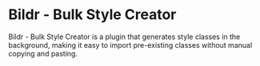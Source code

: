# Bildr - Bulk Style Creator

Bildr - Bulk Style Creator is a plugin that generates style classes in the background, making it easy to import pre-existing classes without manual copying and pasting.

